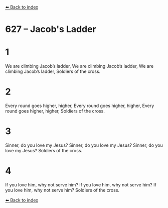 [⬅️ Back to index](../README.md)

# 627 – Jacob's Ladder


# 1
We are climbing Jacob’s ladder,
We are climbing Jacob’s ladder,
We are climbing Jacob’s ladder,
Soldiers of the cross.

# 2
Every round goes higher, higher,
Every round goes higher, higher,
Every round goes higher, higher,
Soldiers of the cross.

# 3
Sinner, do you love my Jesus?
Sinner, do you love my Jesus?
Sinner, do you love my Jesus?
Soldiers of the cross.

# 4
If you love him, why not serve him?
If you love him, why not serve him?
If you love him, why not serve him?
Soldiers of the cross.

[⬅️ Back to index](../README.md)
